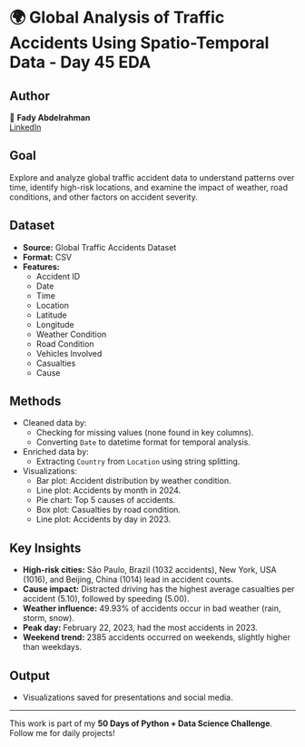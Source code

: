# 🌍 Global Analysis of Traffic Accidents Using Spatio-Temporal Data - Day 45 EDA

## Author  
👤 **Fady Abdelrahman**  
[LinkedIn](https://www.linkedin.com/in/fady-abdelrahman-a649a12b6/)

## Goal  
Explore and analyze global traffic accident data to understand patterns over time, identify high-risk locations, and examine the impact of weather, road conditions, and other factors on accident severity.

## Dataset  
- **Source:** Global Traffic Accidents Dataset
- **Format:** CSV  
- **Features:**  
  - Accident ID  
  - Date  
  - Time  
  - Location  
  - Latitude  
  - Longitude  
  - Weather Condition  
  - Road Condition  
  - Vehicles Involved  
  - Casualties  
  - Cause  

## Methods  
- Cleaned data by:  
  - Checking for missing values (none found in key columns).  
  - Converting `Date` to datetime format for temporal analysis.  
- Enriched data by:  
  - Extracting `Country` from `Location` using string splitting.  
- Visualizations:  
  - Bar plot: Accident distribution by weather condition.  
  - Line plot: Accidents by month in 2024.  
  - Pie chart: Top 5 causes of accidents.  
  - Box plot: Casualties by road condition.  
  - Line plot: Accidents by day in 2023.  

## Key Insights  
- **High-risk cities:** São Paulo, Brazil (1032 accidents), New York, USA (1016), and Beijing, China (1014) lead in accident counts.  
- **Cause impact:** Distracted driving has the highest average casualties per accident (5.10), followed by speeding (5.00).  
- **Weather influence:** 49.93% of accidents occur in bad weather (rain, storm, snow).  
- **Peak day:** February 22, 2023, had the most accidents in 2023.  
- **Weekend trend:** 2385 accidents occurred on weekends, slightly higher than weekdays.  

## Output  
- Visualizations saved for presentations and social media.  
---

This work is part of my **50 Days of Python + Data Science Challenge**. Follow me for daily projects!